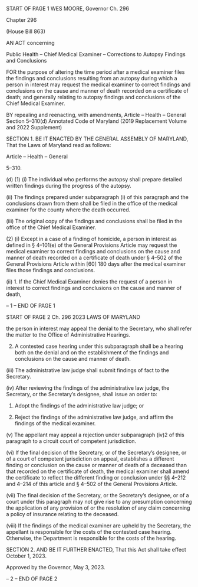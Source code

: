 START OF PAGE 1
WES MOORE, Governor Ch. 296

Chapter 296

(House Bill 863)

AN ACT concerning

Public Health – Chief Medical Examiner – Corrections to Autopsy Findings and
Conclusions

FOR the purpose of altering the time period after a medical examiner files the findings and
conclusions resulting from an autopsy during which a person in interest may request
the medical examiner to correct findings and conclusions on the cause and manner
of death recorded on a certificate of death; and generally relating to autopsy findings
and conclusions of the Chief Medical Examiner.

BY repealing and reenacting, with amendments,
Article – Health – General
Section 5–310(d)
Annotated Code of Maryland
(2019 Replacement Volume and 2022 Supplement)

SECTION 1. BE IT ENACTED BY THE GENERAL ASSEMBLY OF MARYLAND,
That the Laws of Maryland read as follows:

Article – Health – General

5–310.

(d) (1) (i) The individual who performs the autopsy shall prepare detailed
written findings during the progress of the autopsy.

(ii) The findings prepared under subparagraph (i) of this paragraph
and the conclusions drawn from them shall be filed in the office of the medical examiner for
the county where the death occurred.

(iii) The original copy of the findings and conclusions shall be filed in
the office of the Chief Medical Examiner.

(2) (i) Except in a case of a finding of homicide, a person in interest as
defined in § 4–101(e) of the General Provisions Article may request the medical examiner
to correct findings and conclusions on the cause and manner of death recorded on a
certificate of death under § 4–502 of the General Provisions Article within [60] 180 days
after the medical examiner files those findings and conclusions.

(ii) 1. If the Chief Medical Examiner denies the request of a
person in interest to correct findings and conclusions on the cause and manner of death,

– 1 –
END OF PAGE 1

START OF PAGE 2
Ch. 296 2023 LAWS OF MARYLAND

the person in interest may appeal the denial to the Secretary, who shall refer the matter to
the Office of Administrative Hearings.

2. A contested case hearing under this subparagraph shall be
a hearing both on the denial and on the establishment of the findings and conclusions on
the cause and manner of death.

(iii) The administrative law judge shall submit findings of fact to the
Secretary.

(iv) After reviewing the findings of the administrative law judge, the
Secretary, or the Secretary’s designee, shall issue an order to:

1. Adopt the findings of the administrative law judge; or

2. Reject the findings of the administrative law judge, and
affirm the findings of the medical examiner.

(v) The appellant may appeal a rejection under subparagraph (iv)2
of this paragraph to a circuit court of competent jurisdiction.

(vi) If the final decision of the Secretary, or of the Secretary’s
designee, or of a court of competent jurisdiction on appeal, establishes a different finding
or conclusion on the cause or manner of death of a deceased than that recorded on the
certificate of death, the medical examiner shall amend the certificate to reflect the different
finding or conclusion under §§ 4–212 and 4–214 of this article and § 4–502 of the General
Provisions Article.

(vii) The final decision of the Secretary, or the Secretary’s designee,
or of a court under this paragraph may not give rise to any presumption concerning the
application of any provision of or the resolution of any claim concerning a policy of insurance
relating to the deceased.

(viii) If the findings of the medical examiner are upheld by the
Secretary, the appellant is responsible for the costs of the contested case hearing.
Otherwise, the Department is responsible for the costs of the hearing.

SECTION 2. AND BE IT FURTHER ENACTED, That this Act shall take effect
October 1, 2023.

Approved by the Governor, May 3, 2023.

– 2 –
END OF PAGE 2